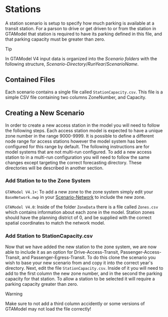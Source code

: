 # Stations

A station scenario is setup to specify how much parking is available at a transit station.  For a parson to drive or get driven to or from the station
in GTAModel that station is required to have its parking defined in this file, and that parking capacity must be greater than zero.

> [!Tip]
> In GTAModel V4 input data is organized into the _Scenario folders_ with the following structure,
> _Scenario-Directory_/_RunYear_/_ScenarioName_.

## Contained Files

Each scenario contains a single file called `StationCapacity.csv`.  This file is a simple CSV file containing two columns ZoneNumber, and Capacity.

## Creating a New Scenario

In order to create a new access station in the model you will need to follow the following steps.
Each access station model is expected to have a unique zone number in the range 9000-9999.
It is possible to define a different node range for access stations however the model system has been configured for this range by default.
The following instructions are for model systems that are not multi-run configured.
To add a new access station to in a multi-run configuration you will need to follow the same changes except targeting the correct forecasting directory.
These directories will be described in another section.

### Add Station to to the Zone System

`GTAModel V4.1+`: To add a new zone to the zone system simply edit your `BaseNetwork.nwp` in your [Scenario-Network](network.md) to include the new zone.

`GTAModel V4.0`: Inside of the folder `ZoneData` there is a file called `Zones.csv` which contains information about each zone in the model. 
Station zones should have the planning district of 0, and be supplied with the correct spatial coordinates to match the network model.

### Add Station to StationCapacity.csv

Now that we have added the new station to the zone system, we are now able to include it as an option for Drive-Access-Transit, Passenger-Access-Transit, and Passenger-Egress-Transit.
To do this clone the scenario you wish to base your new scenario from and copy it into the correct year's directory. Next, edit the file `StationCapacity.csv`. 
Inside of it you will need to add to the first column the new zone number, and in the second the parking capacity for that station.  To allow a station to be selected it will require
a parking capacity greater than zero.

>[!Warning]
> Make sure to not add a third column accidently or some versions of GTAModel may not load the file correctly!

